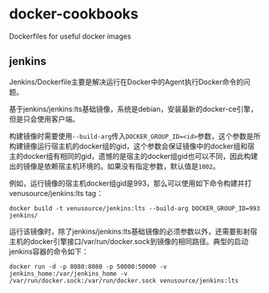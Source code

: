# docker-cookbooks
Dockerfiles for useful docker images

## jenkins

Jenkins/Dockerfile主要是解决运行在Docker中的Agent执行Docker命令的问题。

基于jenkins/jenkins:lts基础镜像，系统是debian，安装最新的docker-ce引擎，但是只会使用客户端。

构建镜像时需要使用`--build-arg`传入`DOCKER_GROUP_ID=<id>`参数，这个参数是所构建镜像运行宿主机的docker组的gid，这个参数会保证镜像中的docker组和宿主的docker组有相同的gid，遗憾的是宿主的docker组gid也可以不同，因此构建出的镜像是依赖宿主机环境的。如果没有指定参数，默认值是`1002`。

例如，运行镜像的宿主机docker组gid是993，那么可以使用如下命令构建并打venusource/jenkins:lts tag：

```
docker build -t venusource/jenkins:lts --build-arg DOCKER_GROUP_ID=993 jenkins/
```

运行该镜像时，除了jenkins/jenkins:lts基础镜像的必须参数以外，还需要影射宿主机的docker引擎接口/var/run/docker.sock到镜像的相同路径。典型的启动jenkins容器的命令如下：

```
docker run -d -p 8080:8080 -p 50000:50000 -v jenkins_home:/var/jenkins_home -v /var/run/docker.sock:/var/run/docker.sock venusource/jenkins:lts
```
